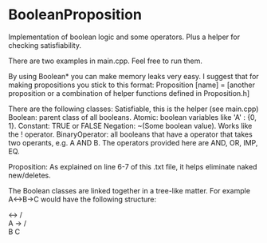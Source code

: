 # BooleanProposition
Implementation of boolean logic and some operators. Plus a helper for checking satisfiability.

There are two examples in main.cpp. Feel free to run them.

By using Boolean* you can make memory leaks very easy. I suggest that for making propositions you stick to this format:
Proposition [name] = [another proposition or a combination of helper functions defined in Proposition.h]

There are the following classes:
Satisfiable,  this is the helper (see main.cpp)
Boolean: parent class of all booleans.
Atomic: boolean variables like 'A' : {0, 1}.
Constant: TRUE or FALSE
Negation: ~(Some boolean value). Works like the ! operator.
BinaryOperator: all booleans that have a operator that takes two operants, e.g. A AND B.
The operators provided here are AND, OR, IMP, EQ.

Proposition: As explained on line 6-7 of this .txt file, it helps eliminate naked new/deletes. 

The Boolean classes are linked together in a tree-like matter.
For example A<->B->C would have the following structure:

  <->
 /   \
A    ->
    /   \
   B     C
